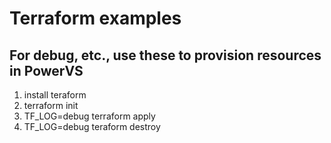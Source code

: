 # Terraform examples

## For debug, etc., use these to provision resources in PowerVS

1. install teraform
1. terraform init
1. TF_LOG=debug terraform apply
1. TF_LOG=debug teraform destroy
